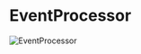# EventProcessor

![EventProcessor](https://github.com/pranay2063/EventProcessor/assets/7464990/6cba8024-d24d-4ae2-8371-9499774e2e7c)
